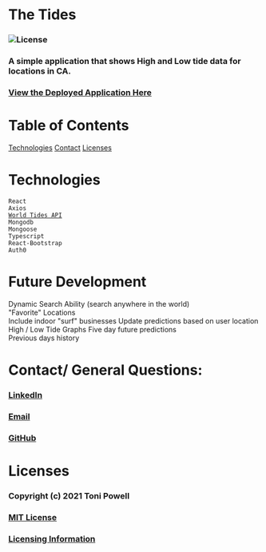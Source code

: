 # The Tides 
### ![License](https://img.shields.io/badge/License-MIT-brightgreen.svg)
### A simple application that shows High and Low tide data for locations in CA.

### [View the Deployed Application Here](https://thetides.herokuapp.com/)

# Table of Contents
[Technologies](#Technologies)
[Contact](#Contact)
[Licenses](#Licenses)


# Technologies
`React`  
`Axios`  
[`World Tides API`](https://www.worldtides.info/)  
 `Mongodb`  
 `Mongoose`  
`Typescript`  
`React-Bootstrap`  
`Auth0`


# Future Development
Dynamic Search Ability (search anywhere in the world)  
"Favorite" Locations  
Include indoor "surf" businesses
Update predictions based on user location  
High / Low Tide Graphs
Five day future predictions   
Previous days history

# Contact/ General Questions:
### [LinkedIn](https://www.linkedin.com/in/tonipowell13)
### [Email](tonipow3ll@gmail.com)
### [GitHub](https://github.com/tonipow3ll)

# Licenses
### Copyright (c) 2021 Toni Powell
### [MIT License](https://opensource.org/licenses/MIT)
### [Licensing Information](https://opensource.org/licenses/MIT)

